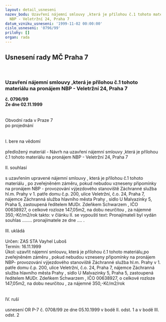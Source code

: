 ```yaml
---
layout: detail_usneseni
nazev_bodu: Uzavření nájemní smlouvy ,která je přílohou č.1 tohoto materiálu na pronájem
  NBP - Veletržní 24, Praha 7
datum_vzniku_usneseni: '1999-11-02 00:00:00'
cislo_usneseni: '0796/99'
prilohy: []
organ: rada
---
```

<div id="ucUsn_pList" class="usn">
	<span><h2>Usnesení rady MČ Praha 7 </h2>
<br></span><div class="standBody">
<span><h3>Uzavření nájemní smlouvy ,která je přílohou č.1 tohoto materiálu na pronájem NBP - Veletržní 24, Praha 7</h3></span><div class="center">
		<strong>č. 0796/99</strong><br>
	</div>
<div class="center">
		<strong>Ze dne 02.11.1999</strong><br><br>
	</div>
<br>Obvodní rada v Praze 7<br>po projednání<br><br><br>I.	bere na vědomí<br><br> předložený materiál - Návrh na uzavření nájemní smlouvy ,která je přílohou č.1 tohoto materiálu na pronájem NBP - Veletržní 24, Praha 7 <br><br>II.	souhlasí <br><br>s uzavřením upravené nájemní smlouvy , která je přílohou č.1 tohoto materiálu , po zveřejněném záměru, pokud nebudou vzneseny připomínky na pronájem NBP - provozování výjezdového  stanoviště Záchranné služba hl.m. Prahy  v 1. patře domu č.p. 200, ulice Veletržní, č.o. 24, Praha 7, nájemce Záchranná služba hlavního města Prahy , sídlo U Malvazinky 5, Praha 5, zastoupená ředitelem MUDr. Zdeňkem Schwarzem , IČO 00638927, o celkové rozloze 147,05m2, na dobu neurčitou , za nájemné 350,-Kč/m2/rok takto: v článku II. se vypouští text: Pronajímateli byl vydán souhlas ........ pronajímatele ze dne .... .<br><br>III.	ukládá <br><br> Určen:	     	ZAS STA Vayhel Luboš<br>Termín: 16.11.1999<br>Úkol:	uzavřít nájemní smlouvu, která je přílohou č.1 tohoto materiálu,po zveřejněném záměru , pokud nebudou vzneseny připomínky na pronájem NBP- provozování výjezdového  stanoviště Záchranné služba hl.m. Prahy  v 1. patře domu č.p. 200, ulice Veletržní, č.o. 24, Praha 7, nájemce Záchranná služba hlavního města Prahy , sídlo U Malvazinky 5, Praha 5, zastoupená ředitelem MUDr. Zdeňkem Schwarzem , IČO 00638927, o celkové rozloze 147,05m2, na dobu neurčitou , za nájemné 350,-Kč/m2/rok<br><br> <br>IV.	ruší <br><br>usnesení OR P-7 č. 0708/99 ze dne 05.10.1999 v bodě II. odst. 1 a v bodě III. odst. 2<br>
</div>
</div>